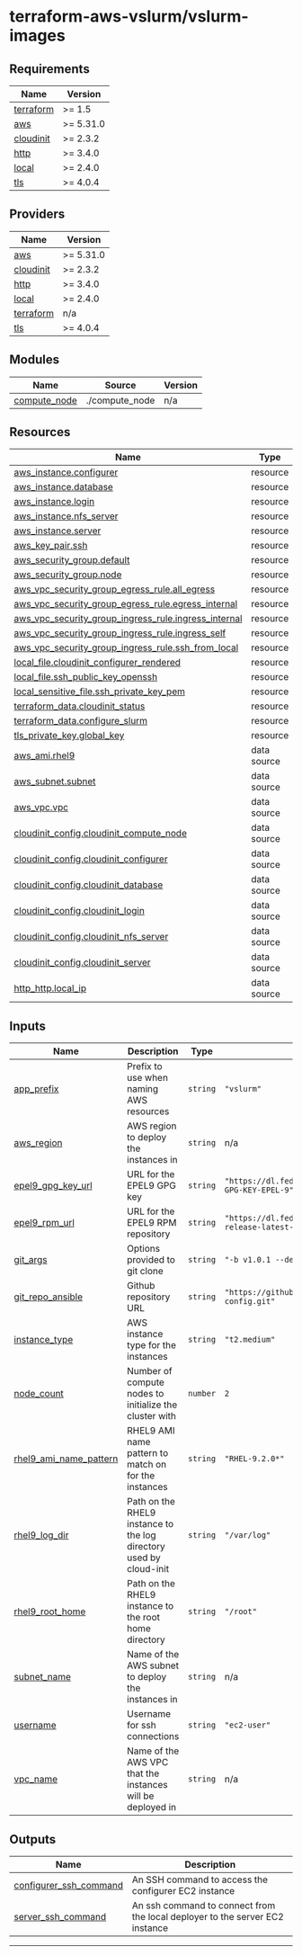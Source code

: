 # terraform-aws-vslurm/vslurm-images

<!-- BEGIN_TF_DOCS -->
## Requirements

| Name | Version |
|------|---------|
| <a name="requirement_terraform"></a> [terraform](#requirement\_terraform) | >= 1.5 |
| <a name="requirement_aws"></a> [aws](#requirement\_aws) | >= 5.31.0 |
| <a name="requirement_cloudinit"></a> [cloudinit](#requirement\_cloudinit) | >= 2.3.2 |
| <a name="requirement_http"></a> [http](#requirement\_http) | >= 3.4.0 |
| <a name="requirement_local"></a> [local](#requirement\_local) | >= 2.4.0 |
| <a name="requirement_tls"></a> [tls](#requirement\_tls) | >= 4.0.4 |

## Providers

| Name | Version |
|------|---------|
| <a name="provider_aws"></a> [aws](#provider\_aws) | >= 5.31.0 |
| <a name="provider_cloudinit"></a> [cloudinit](#provider\_cloudinit) | >= 2.3.2 |
| <a name="provider_http"></a> [http](#provider\_http) | >= 3.4.0 |
| <a name="provider_local"></a> [local](#provider\_local) | >= 2.4.0 |
| <a name="provider_terraform"></a> [terraform](#provider\_terraform) | n/a |
| <a name="provider_tls"></a> [tls](#provider\_tls) | >= 4.0.4 |

## Modules

| Name | Source | Version |
|------|--------|---------|
| <a name="module_compute_node"></a> [compute\_node](#module\_compute\_node) | ./compute_node | n/a |

## Resources

| Name | Type |
|------|------|
| [aws_instance.configurer](https://registry.terraform.io/providers/hashicorp/aws/latest/docs/resources/instance) | resource |
| [aws_instance.database](https://registry.terraform.io/providers/hashicorp/aws/latest/docs/resources/instance) | resource |
| [aws_instance.login](https://registry.terraform.io/providers/hashicorp/aws/latest/docs/resources/instance) | resource |
| [aws_instance.nfs_server](https://registry.terraform.io/providers/hashicorp/aws/latest/docs/resources/instance) | resource |
| [aws_instance.server](https://registry.terraform.io/providers/hashicorp/aws/latest/docs/resources/instance) | resource |
| [aws_key_pair.ssh](https://registry.terraform.io/providers/hashicorp/aws/latest/docs/resources/key_pair) | resource |
| [aws_security_group.default](https://registry.terraform.io/providers/hashicorp/aws/latest/docs/resources/security_group) | resource |
| [aws_security_group.node](https://registry.terraform.io/providers/hashicorp/aws/latest/docs/resources/security_group) | resource |
| [aws_vpc_security_group_egress_rule.all_egress](https://registry.terraform.io/providers/hashicorp/aws/latest/docs/resources/vpc_security_group_egress_rule) | resource |
| [aws_vpc_security_group_egress_rule.egress_internal](https://registry.terraform.io/providers/hashicorp/aws/latest/docs/resources/vpc_security_group_egress_rule) | resource |
| [aws_vpc_security_group_ingress_rule.ingress_internal](https://registry.terraform.io/providers/hashicorp/aws/latest/docs/resources/vpc_security_group_ingress_rule) | resource |
| [aws_vpc_security_group_ingress_rule.ingress_self](https://registry.terraform.io/providers/hashicorp/aws/latest/docs/resources/vpc_security_group_ingress_rule) | resource |
| [aws_vpc_security_group_ingress_rule.ssh_from_local](https://registry.terraform.io/providers/hashicorp/aws/latest/docs/resources/vpc_security_group_ingress_rule) | resource |
| [local_file.cloudinit_configurer_rendered](https://registry.terraform.io/providers/hashicorp/local/latest/docs/resources/file) | resource |
| [local_file.ssh_public_key_openssh](https://registry.terraform.io/providers/hashicorp/local/latest/docs/resources/file) | resource |
| [local_sensitive_file.ssh_private_key_pem](https://registry.terraform.io/providers/hashicorp/local/latest/docs/resources/sensitive_file) | resource |
| [terraform_data.cloudinit_status](https://registry.terraform.io/providers/hashicorp/terraform/latest/docs/resources/data) | resource |
| [terraform_data.configure_slurm](https://registry.terraform.io/providers/hashicorp/terraform/latest/docs/resources/data) | resource |
| [tls_private_key.global_key](https://registry.terraform.io/providers/hashicorp/tls/latest/docs/resources/private_key) | resource |
| [aws_ami.rhel9](https://registry.terraform.io/providers/hashicorp/aws/latest/docs/data-sources/ami) | data source |
| [aws_subnet.subnet](https://registry.terraform.io/providers/hashicorp/aws/latest/docs/data-sources/subnet) | data source |
| [aws_vpc.vpc](https://registry.terraform.io/providers/hashicorp/aws/latest/docs/data-sources/vpc) | data source |
| [cloudinit_config.cloudinit_compute_node](https://registry.terraform.io/providers/hashicorp/cloudinit/latest/docs/data-sources/config) | data source |
| [cloudinit_config.cloudinit_configurer](https://registry.terraform.io/providers/hashicorp/cloudinit/latest/docs/data-sources/config) | data source |
| [cloudinit_config.cloudinit_database](https://registry.terraform.io/providers/hashicorp/cloudinit/latest/docs/data-sources/config) | data source |
| [cloudinit_config.cloudinit_login](https://registry.terraform.io/providers/hashicorp/cloudinit/latest/docs/data-sources/config) | data source |
| [cloudinit_config.cloudinit_nfs_server](https://registry.terraform.io/providers/hashicorp/cloudinit/latest/docs/data-sources/config) | data source |
| [cloudinit_config.cloudinit_server](https://registry.terraform.io/providers/hashicorp/cloudinit/latest/docs/data-sources/config) | data source |
| [http_http.local_ip](https://registry.terraform.io/providers/hashicorp/http/latest/docs/data-sources/http) | data source |

## Inputs

| Name | Description | Type | Default | Required |
|------|-------------|------|---------|:--------:|
| <a name="input_app_prefix"></a> [app\_prefix](#input\_app\_prefix) | Prefix to use when naming AWS resources | `string` | `"vslurm"` | no |
| <a name="input_aws_region"></a> [aws\_region](#input\_aws\_region) | AWS region to deploy the instances in | `string` | n/a | yes |
| <a name="input_epel9_gpg_key_url"></a> [epel9\_gpg\_key\_url](#input\_epel9\_gpg\_key\_url) | URL for the EPEL9 GPG key | `string` | `"https://dl.fedoraproject.org/pub/epel/RPM-GPG-KEY-EPEL-9"` | no |
| <a name="input_epel9_rpm_url"></a> [epel9\_rpm\_url](#input\_epel9\_rpm\_url) | URL for the EPEL9 RPM repository | `string` | `"https://dl.fedoraproject.org/pub/epel/epel-release-latest-9.noarch.rpm"` | no |
| <a name="input_git_args"></a> [git\_args](#input\_git\_args) | Options provided to git clone | `string` | `"-b v1.0.1 --depth 1 -q"` | no |
| <a name="input_git_repo_ansible"></a> [git\_repo\_ansible](#input\_git\_repo\_ansible) | Github repository URL | `string` | `"https://github.com/UCL-ARC/ansible-vslurm-config.git"` | no |
| <a name="input_instance_type"></a> [instance\_type](#input\_instance\_type) | AWS instance type for the instances | `string` | `"t2.medium"` | no |
| <a name="input_node_count"></a> [node\_count](#input\_node\_count) | Number of compute nodes to initialize the cluster with | `number` | `2` | no |
| <a name="input_rhel9_ami_name_pattern"></a> [rhel9\_ami\_name\_pattern](#input\_rhel9\_ami\_name\_pattern) | RHEL9 AMI name pattern to match on for the instances | `string` | `"RHEL-9.2.0*"` | no |
| <a name="input_rhel9_log_dir"></a> [rhel9\_log\_dir](#input\_rhel9\_log\_dir) | Path on the RHEL9 instance to the log directory used by cloud-init | `string` | `"/var/log"` | no |
| <a name="input_rhel9_root_home"></a> [rhel9\_root\_home](#input\_rhel9\_root\_home) | Path on the RHEL9 instance to the root home directory | `string` | `"/root"` | no |
| <a name="input_subnet_name"></a> [subnet\_name](#input\_subnet\_name) | Name of the AWS subnet to deploy the instances in | `string` | n/a | yes |
| <a name="input_username"></a> [username](#input\_username) | Username for ssh connections | `string` | `"ec2-user"` | no |
| <a name="input_vpc_name"></a> [vpc\_name](#input\_vpc\_name) | Name of the AWS VPC that the instances will be deployed in | `string` | n/a | yes |

## Outputs

| Name | Description |
|------|-------------|
| <a name="output_configurer_ssh_command"></a> [configurer\_ssh\_command](#output\_configurer\_ssh\_command) | An SSH command to access the configurer EC2 instance |
| <a name="output_server_ssh_command"></a> [server\_ssh\_command](#output\_server\_ssh\_command) | An ssh command to connect from the local deployer to the server EC2 instance |

---
<!-- END_TF_DOCS -->
